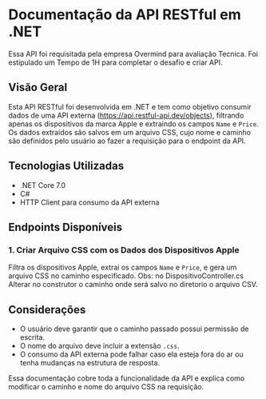 # Documentação da API RESTful em .NET

Essa API foi requisitada pela empresa Overmind para avaliação Tecnica.
Foi estipulado um Tempo de 1H para completar o desafio e criar API.

## Visão Geral
Esta API RESTful foi desenvolvida em .NET e tem como objetivo consumir dados de uma API externa (<https://api.restful-api.dev/objects>), filtrando apenas os dispositivos da marca Apple e extraindo os campos `Name` e `Price`. Os dados extraídos são salvos em um arquivo CSS, cujo nome e caminho são definidos pelo usuário ao fazer a requisição para o endpoint da API.

## Tecnologias Utilizadas
- .NET Core 7.0
- C#
- HTTP Client para consumo da API externa

## Endpoints Disponíveis

### 1. Criar Arquivo CSS com os Dados dos Dispositivos Apple


 Filtra os dispositivos Apple, extrai os campos `Name` e `Price`, e gera um arquivo CSS no caminho especificado.
 Obs: no DispositivoController.cs Alterar no construtor o caminho onde será salvo no diretorio o arquivo CSV. 


## Considerações
- O usuário deve garantir que o caminho passado possui permissão de escrita.
- O nome do arquivo deve incluir a extensão `.css`.
- O consumo da API externa pode falhar caso ela esteja fora do ar ou tenha mudanças na estrutura de resposta.

Essa documentação cobre toda a funcionalidade da API e explica como modificar o caminho e nome do arquivo CSS na requisição.

